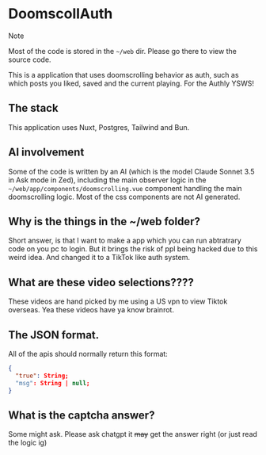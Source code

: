 # DoomscollAuth
>[!NOTE]
> Most of the code is stored in the `~/web` dir. Please go there to view the source code.

This is a application that uses doomscrolling behavior as auth, such as which posts you liked, saved and the current playing. For the Authly YSWS!

## The stack
This application uses Nuxt, Postgres, Tailwind and Bun.

## AI involvement
Some of the code is written by an AI (which is the model Claude Sonnet 3.5 in Ask mode in Zed), including the main observer logic in the `~/web/app/components/doomscrolling.vue` component handling the main doomscrolling logic. Most of the css components are not AI generated.

## Why is the things in the ~/web folder?
Short answer, is that I want to make a app which you can run abtratrary code on you pc to login. But it brings the risk of ppl being hacked due to this weird idea. And changed it to a TikTok like auth system.

## What are these video selections????
These videos are hand picked by me using a US vpn to view Tiktok overseas. Yea these videos have ya know brainrot.

## The JSON format.
All of the apis should normally return this format:
```JSON
{
  "true": String;
  "msg": String | null;
}
```

## What is the captcha answer?
Some might ask. Please ask chatgpt it ~~may~~ get the answer right (or just read the logic ig)
